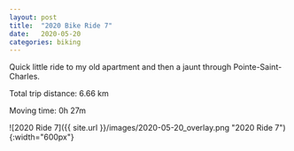 ```yaml
---
layout: post
title:  "2020 Bike Ride 7"
date:   2020-05-20
categories: biking
---
```


Quick little ride to my old apartment and then a jaunt through Pointe-Saint-Charles.

Total trip distance: 6.66 km

Moving time: 0h 27m

![2020 Ride 7]({{ site.url }}/images/2020-05-20_overlay.png "2020 Ride 7"){:width="600px"}
